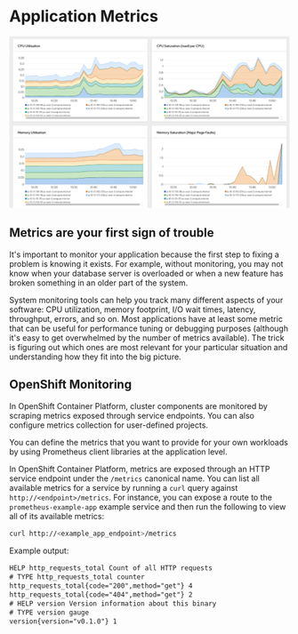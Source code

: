# Application Metrics

![Metrics Dashboard](../image/metric.png)

## Metrics are your first sign of trouble

It's important to monitor your application because the first step to fixing a problem is knowing it exists. For example, without monitoring, you may not know when your database server is overloaded or when a new feature has broken something in an older part of the system.

System monitoring tools can help you track many different aspects of your software: CPU utilization, memory footprint, I/O wait times, latency, throughput, errors, and so on. Most applications have at least some metric that can be useful for performance tuning or debugging purposes (although it's easy to get overwhelmed by the number of metrics available). The trick is figuring out which ones are most relevant for your particular situation and understanding how they fit into the big picture.

## OpenShift Monitoring

In OpenShift Container Platform, cluster components are monitored by scraping metrics exposed through service endpoints. You can also configure metrics collection for user-defined projects.

You can define the metrics that you want to provide for your own workloads by using Prometheus client libraries at the application level.

In OpenShift Container Platform, metrics are exposed through an HTTP service endpoint under the `/metrics` canonical name. You can list all available metrics for a service by running a `curl` query against `http://<endpoint>/metrics`. For instance, you can expose a route to the `prometheus-example-app` example service and then run the following to view all of its available metrics:

```sh
curl http://<example_app_endpoint>/metrics
```

Example output:

```text
HELP http_requests_total Count of all HTTP requests
# TYPE http_requests_total counter
http_requests_total{code="200",method="get"} 4
http_requests_total{code="404",method="get"} 2
# HELP version Version information about this binary
# TYPE version gauge
version{version="v0.1.0"} 1
```
